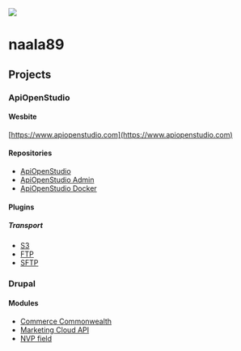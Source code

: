 ![](https://hit.yhype.me/github/profile?user_id=77126578)
# naala89

## Projects

### ApiOpenStudio

#### Wesbite

[https://www.apiopenstudio.com](https://www.apiopenstudio.com)

#### Repositories

- [ApiOpenStudio](https://github.com/naala89/apiopenstudio)
- [ApiOpenStudio Admin](https://github.com/naala89/apiopenstudio_admin)
- [ApiOpenStudio Docker](https://github.com/naala89/apiopenstudio_docker_dev)

#### Plugins

##### Transport

- [S3](https://github.com/naala89/plugins_transport_s3)
- [FTP](https://github.com/naala89/plugins_transport_ftp)
- [SFTP](https://github.com/naala89/plugins_transport_sftp)

### Drupal

#### Modules

- [Commerce Commonwealth](https://www.drupal.org/project/commerce_commonwealth)
- [Marketing Cloud API](https://www.drupal.org/project/marketing_cloud_api)
- [NVP field](https://www.drupal.org/project/nvp)

<!--
**naala89/naala89** is a ✨ _special_ ✨ repository because its `README.md` (this file) appears on your GitHub profile.

Here are some ideas to get you started:

- 🔭 I’m currently working on ...
- 🌱 I’m currently learning ...
- 👯 I’m looking to collaborate on ...
- 🤔 I’m looking for help with ...
- 💬 Ask me about ...
- 📫 How to reach me: ...
- 😄 Pronouns: ...
- ⚡ Fun fact: ...
-->
